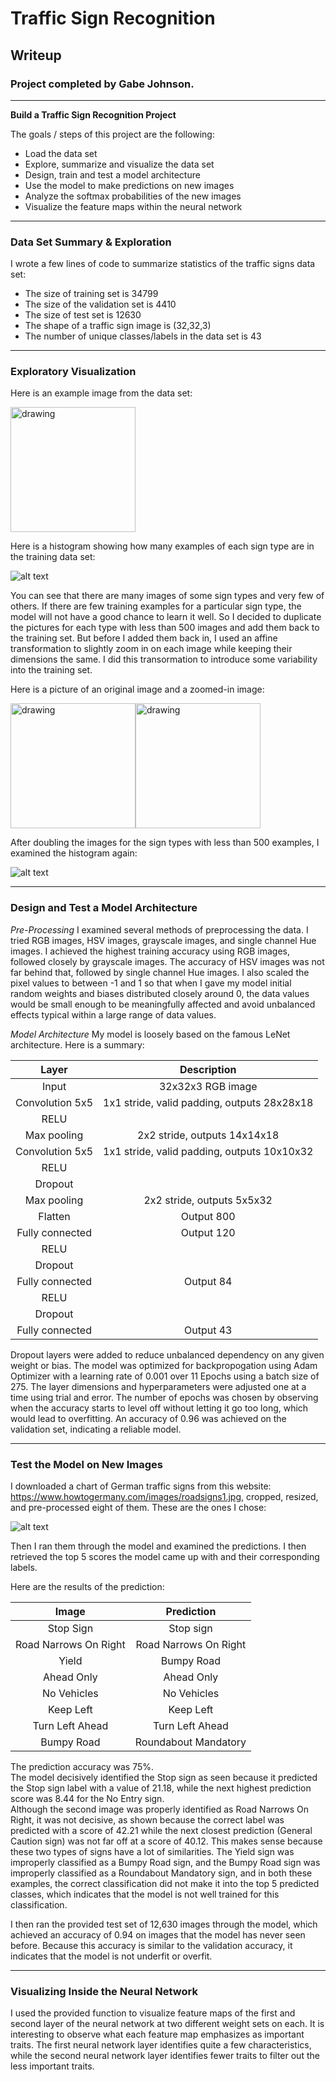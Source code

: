 # **Traffic Sign Recognition** 

## Writeup

### Project completed by Gabe Johnson.

---

**Build a Traffic Sign Recognition Project**

The goals / steps of this project are the following:
* Load the data set
* Explore, summarize and visualize the data set
* Design, train and test a model architecture
* Use the model to make predictions on new images
* Analyze the softmax probabilities of the new images
* Visualize the feature maps within the neural network



[//]: # (Image References)

[image1]: ./ReferencePictures/TrainingDataHistogram.jpg "Train Data Histogram"
[image2]: ./ReferencePictures/DoubledTrainingDataHistogram.jpg "Doubled Train Data Histogram"
[image3]: ./NewPicturesFromInternet/NewWebSigns.png "New Signs from the Web"
[image4]: ./examples/placeholder.png "Traffic Sign 1"
[image5]: ./examples/placeholder.png "Traffic Sign 2"
[image6]: ./examples/placeholder.png "Traffic Sign 3"
[image7]: ./examples/placeholder.png "Traffic Sign 4"
[image8]: ./examples/placeholder.png "Traffic Sign 5"

---

### Data Set Summary & Exploration

I wrote a few lines of code to summarize statistics of the traffic signs data set:

* The size of training set is 34799
* The size of the validation set is 4410
* The size of test set is 12630
* The shape of a traffic sign image is (32,32,3)
* The number of unique classes/labels in the data set is 43

---

### Exploratory Visualization

Here is an example image from the data set:

<img src = "./ReferencePictures/example.jpg" alt="drawing" width="200"/>


Here is a histogram showing how many examples of each sign type are in the training data set:

![alt text][image1]

You can see that there are many images of some sign types and very few of others.  If there are few training examples for a particular sign type, the model will not have a good chance to learn it well.  So I decided to duplicate the pictures for each type with less than 500 images and add them back to the training set.  But before I added them back in, I used an affine transformation to slightly zoom in on each image while keeping their dimensions the same.  I did this transormation to introduce some variability into the training set.

Here is a picture of an original image and a zoomed-in image:

<img src = "./ReferencePictures/original.jpg" alt="drawing" width="200"/><img src = "./ReferencePictures/enlarged.jpg" alt="drawing" width="200"/>

After doubling the images for the sign types with less than 500 examples, I examined the histogram again:

![alt text][image2]

---

### Design and Test a Model Architecture

*Pre-Processing*
I examined several methods of preprocessing the data.  I tried RGB images, HSV images, grayscale images, and single channel Hue images.  I achieved the highest training accuracy using RGB images, followed closely by grayscale images.  The accuracy of HSV images was not far behind that, followed by single channel Hue images.
I also scaled the pixel values to between -1 and 1 so that when I gave my model initial random weights and biases distributed closely around 0, the data values would be small enough to be meaningfully affected and avoid unbalanced effects typical within a large range of data values.

*Model Architecture*
My model is loosely based on the famous LeNet architecture.  Here is a summary:

| Layer         		|     Description	        					| 
|:---------------------:|:---------------------------------------------:| 
| Input         		| 32x32x3 RGB image   							| 
| Convolution 5x5     	| 1x1 stride, valid padding, outputs 28x28x18 	|
| RELU					|												|
| Max pooling	      	| 2x2 stride,  outputs 14x14x18 				|
| Convolution 5x5	    | 1x1 stride, valid padding, outputs 10x10x32   |
| RELU          		|           									|
| Dropout				|            									|
| Max pooling			| 2x2 stride, outputs 5x5x32					|
| Flatten				| Output 800									|
| Fully connected		| Output 120  									|
| RELU  				|           									|
| Dropout				|												|
| Fully connected		| Output 84										|
| RELU          		|           									|
| Dropout				|           									|
| Fully connected		| Output 43										|

Dropout layers were added to reduce unbalanced dependency on any given weight or bias.  The model was optimized for backpropogation using Adam Optimizer with a learning rate of 0.001 over 11 Epochs using a batch size of 275.  The layer dimensions and hyperparameters were adjusted one at a time using trial and error.  The number of epochs was chosen by observing when the accuracy starts to level off without letting it go too long, which would lead to overfitting.  An accuracy of 0.96 was achieved on the validation set, indicating a reliable model.

---

### Test the Model on New Images

I downloaded a chart of German traffic signs from this website:  https://www.howtogermany.com/images/roadsigns1.jpg, cropped, resized, and pre-processed eight of them.  These are the ones I chose:

![alt text][image3]

Then I ran them through the model and examined the predictions.  I then retrieved the top 5 scores the model came up with and their corresponding labels.  

Here are the results of the prediction:

| Image			        |     Prediction	        					| 
|:---------------------:|:---------------------------------------------:| 
| Stop Sign      		| Stop sign   									| 
| Road Narrows On Right	| Road Narrows On Right							|
| Yield					| Bumpy Road									|
| Ahead Only			| Ahead Only									|
| No Vehicles      		| No Vehicles					 				|
| Keep Left 			| Keep Left         							|
| Turn Left Ahead 		| Turn Left Ahead				 				|
| Bumpy Road 			| Roundabout Mandatory         							|

The prediction accuracy was 75%.  
The model decisively identified the Stop sign as seen because it predicted the Stop sign label with a value of 21.18, while the next highest prediction score was 8.44 for the No Entry sign.  
Although the second image was properly identified as Road Narrows On Right, it was not decisive, as shown because the correct label was predicted with a score of 42.21 while the next closest prediction (General Caution sign) was not far off at a score of 40.12.  This makes sense because these two types of signs have a lot of similarities.
The Yield sign was improperly classified as a Bumpy Road sign, and the Bumpy Road sign was improperly classified as a Roundabout Mandatory sign, and in both these examples, the correct classification did not make it into the top 5 predicted classes, which indicates that the model is not well trained for this classification.

I then ran the provided test set of 12,630 images through the model, which achieved an accuracy of 0.94 on images that the model has never seen before.  Because this accuracy is similar to the validation accuracy, it indicates that the model is not underfit or overfit.

---

### Visualizing Inside the Neural Network

I used the provided function to visualize feature maps of the first and second layer of the neural network at two different weight sets on each.
It is interesting to observe what each feature map emphasizes as important traits.  The first neural network layer identifies quite a few characteristics, while the second neural network layer identifies fewer traits to filter out the less important traits.
